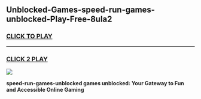 
## Unblocked-Games-speed-run-games-unblocked-Play-Free-8ula2
<h3>
<a href="https://premium76.site?title=speed-run-games-unblocked&ref=10A">CLICK TO PLAY</a></h3>
<hr>

<h3>
<a href="https://premium76.site?title=speed-run-games-unblocked&ref=10A">CLICK 2 PLAY</a>
  
</h3>

<a href="https://premium76.site?title=speed-run-games-unblocked&ref=10A"><img src="https://clearcache.store/games.png"></a>


**speed-run-games-unblocked games unblocked: Your Gateway to Fun and Accessible Online Gaming**
